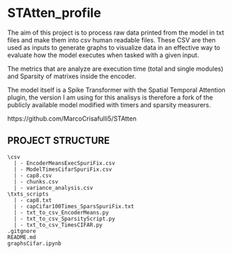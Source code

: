 # STAtten_profile
The aim of this project is to process raw data printed from the model in txt files and make them into csv human readable files.
These CSV are then used as inputs to generate graphs to visualize data in an effective way to evaluate how the model executes when tasked with a given input.

The metrics that are analyze are execution time (total and single modules) and Sparsity of matrixes inside the encoder.

The model itself is a Spike Transformer with the Spatial Temporal Attention plugin, the version I am using for this analisys is therefore a fork of the publicly available model modified with timers and sparsity measurers. 

<link>
https://github.com/MarcoCrisafulli5/STAtten
</link>

## PROJECT STRUCTURE
```
\csv
  | - EncoderMeansExecSpuriFix.csv   
  | - ModelTimesCifarSpuriFix.csv  
  | - cap8.csv  
  | - chunks.csv 
  | - variance_analysis.csv  
\txts_scripts
  | - cap8.txt
  | - capCifar100Times_SparsSpuriFix.txt
  | - txt_to_csv_EncoderMeans.py
  | - txt_to_csv_SparsityScript.py
  | - txt_to_csv_TimesCIFAR.py
.gitgnore
README.md
graphsCifar.ipynb
```
